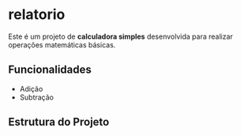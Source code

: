 # relatorio

Este é um projeto de **calculadora simples** desenvolvida para realizar operações matemáticas básicas.

## Funcionalidades
- Adição  
- Subtração

## Estrutura do Projeto
